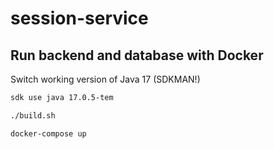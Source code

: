 # session-service

## Run backend and database with Docker

Switch working version of Java 17 (SDKMAN!)

```bash
sdk use java 17.0.5-tem
```

```bash
./build.sh
```

```bash
docker-compose up
```




